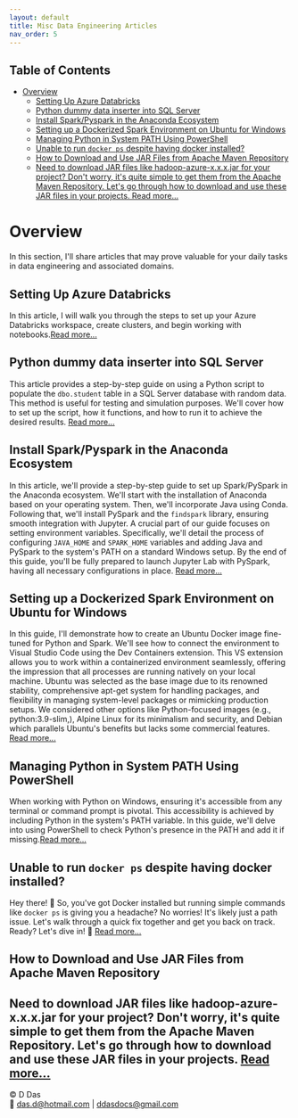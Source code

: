```yaml
---
layout: default
title: Misc Data Engineering Articles
nav_order: 5
---
```


## Table of Contents
- [Overview](#overview)
  - [Setting Up Azure Databricks](#setting-up-azure-databricks)
  - [Python dummy data inserter into SQL Server](#python-dummy-data-inserter-into-sql-server)
  - [Install Spark/Pyspark in the Anaconda Ecosystem](#install-sparkpyspark-in-the-anaconda-ecosystem)
  - [Setting up a Dockerized Spark Environment on Ubuntu for Windows](#setting-up-a-dockerized-spark-environment-on-ubuntu-for-windows)
  - [Managing Python in System PATH Using PowerShell](#managing-python-in-system-path-using-powershell)
  - [Unable to run `docker ps` despite having docker installed?](#unable-to-run-docker-ps-despite-having-docker-installed)
  - [How to Download and Use JAR Files from Apache Maven Repository](#how-to-download-and-use-jar-files-from-apache-maven-repository)
  - [Need to download JAR files like hadoop-azure-x.x.x.jar for your project? Don't worry, it's quite simple to get them from the Apache Maven Repository. Let's go through how to download and use these JAR files in your projects. Read more...](#need-to-download-jar-files-like-hadoop-azure-xxxjar-for-your-project-dont-worry-its-quite-simple-to-get-them-from-the-apache-maven-repository-lets-go-through-how-to-download-and-use-these-jar-files-in-your-projects-read-more)

# Overview
In this section, I'll share articles that may prove valuable for your daily tasks in data engineering and associated domains.


## Setting Up Azure Databricks

In this article, I will walk you through the steps to set up your Azure Databricks workspace, create clusters, and begin working with notebooks.[Read more...](articles/AzureDE/dbrk_setup/1_Setup-Azure-Databricks.html)


## Python dummy data inserter into SQL Server

This article provides a step-by-step guide on using a Python script to populate the `dbo.student` table in a SQL Server database with random data. This method is useful for testing and simulation purposes. We'll cover how to set up the script, how it functions, and how to run it to achieve the desired results. [Read more...](articles/Misc/Dummy_data/dummy-data-inserter.html)


## Install Spark/Pyspark in the Anaconda Ecosystem

In this article, we'll provide a step-by-step guide to set up Spark/PySpark in the Anaconda ecosystem. We'll start with the installation of Anaconda based on your operating system. Then, we'll incorporate Java using Conda. Following that, we'll install PySpark and the `findspark` library, ensuring smooth integration with Jupyter. A crucial part of our guide focuses on setting environment variables. Specifically, we'll detail the process of configuring `JAVA_HOME` and `SPARK_HOME` variables and adding Java and PySpark to the system's PATH on a standard Windows setup. By the end of this guide, you'll be fully prepared to launch Jupyter Lab with PySpark, having all necessary configurations in place. [Read more...](link_to_article3.html)


## Setting up a Dockerized Spark Environment on Ubuntu for Windows

In this guide, I'll demonstrate how to create an Ubuntu Docker image fine-tuned for Python and Spark. We'll see how to connect the environment to Visual Studio Code using the Dev Containers extension. This VS extension allows you to work within a containerized environment seamlessly, offering the impression that all processes are running natively on your local machine. Ubuntu was selected as the base image due to its renowned stability, comprehensive apt-get system for handling packages, and flexibility in managing system-level packages or mimicking production setups. We considered other options like Python-focused images (e.g.,  python:3.9-slim,), Alpine Linux for its minimalism and security, and Debian which parallels Ubuntu's benefits but lacks some commercial features. [Read more...](link_to_article3.html)



## Managing Python in System PATH Using PowerShell

When working with Python on Windows, ensuring it's accessible from any terminal or command prompt is pivotal. This accessibility is achieved by including Python in the system's PATH variable. In this guide, we'll delve into using PowerShell to check Python's presence in the PATH and add it if missing.[Read more...](link_to_article3.html)



## Unable to run `docker ps` despite having docker installed?

Hey there! 🌟 So, you've got Docker installed but running simple commands like `docker ps` is giving you a headache? No worries! It's likely just a path issue. Let's walk through a quick fix together and get you back on track. Ready? Let's dive in! 🚀 [Read more...](articles/Misc/Running_docker_ps/how_to.html)

## How to Download and Use JAR Files from Apache Maven Repository

Need to download JAR files like hadoop-azure-x.x.x.jar for your project? Don't worry, it's quite simple to get them from the Apache Maven Repository. Let's go through how to download and use these JAR files in your projects. [Read more...](articles/Misc/Running_docker_ps/how_to.html)
---

© D Das  
📧 [das.d@hotmail.com](mailto:das.d@hotmail.com) | [ddasdocs@gmail.com](mailto:ddasdocs@gmail.com)